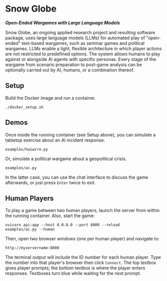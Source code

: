 # Snow Globe
***Open-Ended Wargames with Large Language Models***

Snow Globe, an ongoing applied research project and resulting software package, uses large language models (LLMs) for automated play of "open-ended" text-based wargames, such as seminar games and political wargames.  LLMs enable a light, flexible architecture in which player actions are not restricted to predefined options.  The system allows humans to play against or alongside AI agents with specific personas.  Every stage of the wargame from scenario preparation to post-game analysis can be optionally carried out by AI, humans, or a combination thereof.

## Setup

Build the Docker image and run a container.

```
./docker_setup.sh
```

## Demos

Once inside the running container (see Setup above), you can simulate a tabletop exercise about an AI incident response.

```
examples/haiwire.py
```

Or, simulate a political wargame about a geopolitical crisis.

```
examples/ac.py
```

In the latter case, you can use the chat interface to discuss the game afterwards, or just press `Enter` twice to exit.

## Human Players

To play a game between two human players, launch the server from within the running container.  Also, start the game:

```
uvicorn api:app --host 0.0.0.0 --port 8000 --reload
examples/ac.py --human
```

Then, open two browser windows (one per human player) and navigate to:

```
http://myservername:8000
```

The terminal output will include the ID number for each human player.  Type the number into that player's browser then click `Connect`.  The top textbox gives player prompts; the bottom textbox is where the player enters responses.  Textboxes turn blue while waiting for the next prompt.
